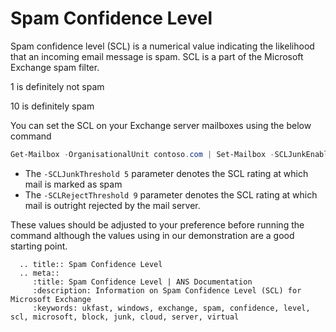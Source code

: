 # Spam Confidence Level

Spam confidence level (SCL) is a numerical value indicating the likelihood that an incoming email message is spam. SCL is a part of the Microsoft Exchange spam filter.

1 is definitely not spam

10 is definitely spam

You can set the SCL on your Exchange server mailboxes using the below command

```powershell
Get-Mailbox -OrganisationalUnit contoso.com | Set-Mailbox -SCLJunkEnabled $true -SCLJunkThreshold 5 -SCLRejectEnabled $true -SCLRejectThreshold 9
```

* The `-SCLJunkThreshold 5` parameter denotes the SCL rating at which mail is marked as spam
* The `-SCLRejectThreshold 9` parameter denotes the SCL rating at which mail is outright rejected by the mail server.

These values should be adjusted to your preference before running the command although the values using in our demonstration are a good starting point.

```eval_rst
  .. title:: Spam Confidence Level
  .. meta::
     :title: Spam Confidence Level | ANS Documentation
     :description: Information on Spam Confidence Level (SCL) for Microsoft Exchange
     :keywords: ukfast, windows, exchange, spam, confidence, level, scl, microsoft, block, junk, cloud, server, virtual
```
